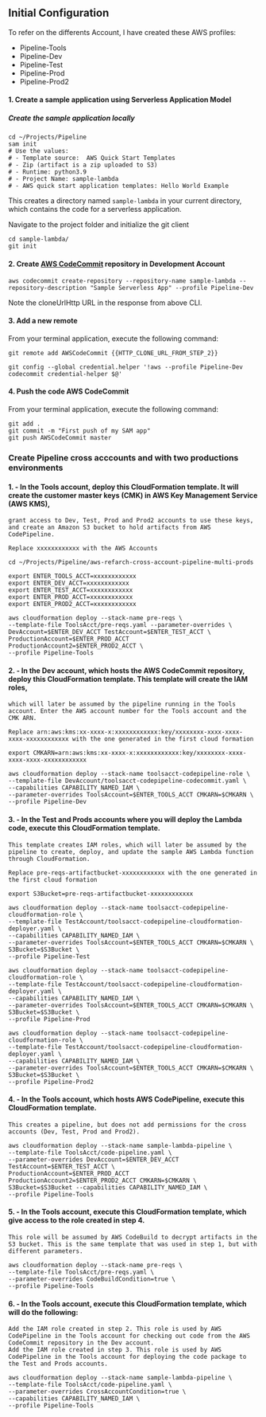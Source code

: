 ## Initial Configuration
To refer on the differents Account, I have created these AWS profiles:
- Pipeline-Tools
- Pipeline-Dev
- Pipeline-Test
- Pipeline-Prod
- Pipeline-Prod2


#### 1. Create a sample application using Serverless Application Model

##### Create the sample application locally

```console
cd ~/Projects/Pipeline
sam init 
# Use the values: 
# - Template source:  AWS Quick Start Templates
# - Zip (artifact is a zip uploaded to S3)
# - Runtime: python3.9
# - Project Name: sample-lambda
# - AWS quick start application templates: Hello World Example
```

This creates a directory named `sample-lambda` in your current directory, which contains the code for a serverless application.

Navigate to the project folder and initialize the git client
```console
cd sample-lambda/
git init
```

#### 2. Create [AWS CodeCommit](code-commit-url) repository in Development Account

```console
aws codecommit create-repository --repository-name sample-lambda --repository-description "Sample Serverless App" --profile Pipeline-Dev
```

Note the cloneUrlHttp URL in the response from above CLI.

#### 3. Add a new remote

From your terminal application, execute the following command:

```console
git remote add AWSCodeCommit {{HTTP_CLONE_URL_FROM_STEP_2}}
```

```console
git config --global credential.helper '!aws --profile Pipeline-Dev codecommit credential-helper $@'
```

#### 4. Push the code AWS CodeCommit

From your terminal application, execute the following command:

```console
git add .
git commit -m "First push of my SAM app"
git push AWSCodeCommit master
```

### Create Pipeline cross acccounts and with two productions environments

#### 1. - In the Tools account, deploy this CloudFormation template. It will create the customer master keys (CMK) in AWS Key Management Service (AWS KMS), 
    grant access to Dev, Test, Prod and Prod2 accounts to use these keys, and create an Amazon S3 bucket to hold artifacts from AWS CodePipeline.
    
    Replace xxxxxxxxxxxx with the AWS Accounts

```console
cd ~/Projects/Pipeline/aws-refarch-cross-account-pipeline-multi-prods

export ENTER_TOOLS_ACCT=xxxxxxxxxxxx
export ENTER_DEV_ACCT=xxxxxxxxxxxx
export ENTER_TEST_ACCT=xxxxxxxxxxxx
export ENTER_PROD_ACCT=xxxxxxxxxxxx
export ENTER_PROD2_ACCT=xxxxxxxxxxxx

aws cloudformation deploy --stack-name pre-reqs \
--template-file ToolsAcct/pre-reqs.yaml --parameter-overrides \
DevAccount=$ENTER_DEV_ACCT TestAccount=$ENTER_TEST_ACCT \
ProductionAccount=$ENTER_PROD_ACCT ProductionAccount2=$ENTER_PROD2_ACCT \
--profile Pipeline-Tools
```

#### 2. - In the Dev account, which hosts the AWS CodeCommit repository, deploy this CloudFormation template. This template will create the IAM roles, 
    which will later be assumed by the pipeline running in the Tools account. Enter the AWS account number for the Tools account and the CMK ARN.
    
    Replace arn:aws:kms:xx-xxxx-x:xxxxxxxxxxxx:key/xxxxxxxx-xxxx-xxxx-xxxx-xxxxxxxxxxxx with the one generated in the first cloud formation

```console
export CMKARN=arn:aws:kms:xx-xxxx-x:xxxxxxxxxxxx:key/xxxxxxxx-xxxx-xxxx-xxxx-xxxxxxxxxxxx

aws cloudformation deploy --stack-name toolsacct-codepipeline-role \
--template-file DevAccount/toolsacct-codepipeline-codecommit.yaml \
--capabilities CAPABILITY_NAMED_IAM \
--parameter-overrides ToolsAccount=$ENTER_TOOLS_ACCT CMKARN=$CMKARN \
--profile Pipeline-Dev
```

#### 3. - In the Test and Prods accounts where you will deploy the Lambda code, execute this CloudFormation template. 
    This template creates IAM roles, which will later be assumed by the pipeline to create, deploy, and update the sample AWS Lambda function through CloudFormation.

    Replace pre-reqs-artifactbucket-xxxxxxxxxxxx with the one generated in the first cloud formation

```console
export S3Bucket=pre-reqs-artifactbucket-xxxxxxxxxxxx

aws cloudformation deploy --stack-name toolsacct-codepipeline-cloudformation-role \
--template-file TestAccount/toolsacct-codepipeline-cloudformation-deployer.yaml \
--capabilities CAPABILITY_NAMED_IAM \
--parameter-overrides ToolsAccount=$ENTER_TOOLS_ACCT CMKARN=$CMKARN \
S3Bucket=$S3Bucket \
--profile Pipeline-Test

aws cloudformation deploy --stack-name toolsacct-codepipeline-cloudformation-role \
--template-file TestAccount/toolsacct-codepipeline-cloudformation-deployer.yaml \
--capabilities CAPABILITY_NAMED_IAM \
--parameter-overrides ToolsAccount=$ENTER_TOOLS_ACCT CMKARN=$CMKARN \
S3Bucket=$S3Bucket \
--profile Pipeline-Prod

aws cloudformation deploy --stack-name toolsacct-codepipeline-cloudformation-role \
--template-file TestAccount/toolsacct-codepipeline-cloudformation-deployer.yaml \
--capabilities CAPABILITY_NAMED_IAM \
--parameter-overrides ToolsAccount=$ENTER_TOOLS_ACCT CMKARN=$CMKARN \
S3Bucket=$S3Bucket \
--profile Pipeline-Prod2
```

#### 4. - In the Tools account, which hosts AWS CodePipeline, execute this CloudFormation template. 
    This creates a pipeline, but does not add permissions for the cross accounts (Dev, Test, Prod and Prod2).

```console
aws cloudformation deploy --stack-name sample-lambda-pipeline \
--template-file ToolsAcct/code-pipeline.yaml \
--parameter-overrides DevAccount=$ENTER_DEV_ACCT TestAccount=$ENTER_TEST_ACCT \
ProductionAccount=$ENTER_PROD_ACCT ProductionAccount2=$ENTER_PROD2_ACCT CMKARN=$CMKARN \
S3Bucket=$S3Bucket --capabilities CAPABILITY_NAMED_IAM \
--profile Pipeline-Tools
```

#### 5. - In the Tools account, execute this CloudFormation template, which give access to the role created in step 4. 
    This role will be assumed by AWS CodeBuild to decrypt artifacts in the S3 bucket. This is the same template that was used in step 1, but with different parameters.

```console
aws cloudformation deploy --stack-name pre-reqs \
--template-file ToolsAcct/pre-reqs.yaml \
--parameter-overrides CodeBuildCondition=true \
--profile Pipeline-Tools
```

#### 6. - In the Tools account, execute this CloudFormation template, which will do the following:
    Add the IAM role created in step 2. This role is used by AWS CodePipeline in the Tools account for checking out code from the AWS CodeCommit repository in the Dev account.
    Add the IAM role created in step 3. This role is used by AWS CodePipeline in the Tools account for deploying the code package to the Test and Prods accounts.

```console
aws cloudformation deploy --stack-name sample-lambda-pipeline \
--template-file ToolsAcct/code-pipeline.yaml \
--parameter-overrides CrossAccountCondition=true \
--capabilities CAPABILITY_NAMED_IAM \
--profile Pipeline-Tools
```
